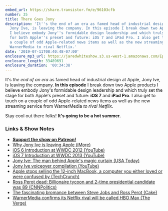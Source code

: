 ```yaml
---
embed_url: https://share.transistor.fm/e/96103cfb
number: 35
title: There Goes Jony
description: 'It''s the end of an era as famed head of industrial design at Apple,
  Jony Ive, is leaving the company. In this episode I break down two Apple products
  I believe embody Jony''s formidable design leadership and which truly set the stage
  for both Apple''s preset and future: iOS 7 and iPad Pro. I also get to touch on
  a couple of odd Apple-related news items as well as the new streaming service from
  WarnerMedia to rival Netflix.'
date: '2019-07-11T08:40:48-07:00'
enclosure_mp3_url: https://jaredwhiteshow.s3.us-west-1.amazonaws.com/Episode%2035%20-%20There%20Goes%20Jony.mp3
enclosure_length: 33489691
enclosure_duration: '00:34:38'
---
```


It's *the end of an era* as famed head of industrial design at Apple, Jony Ive, is leaving the company. **In this episode** I break down two Apple products I believe embody Jony's formidable design leadership and which truly set the stage for both Apple's preset and future: **iOS 7** and **iPad Pro**. I also get to touch on a couple of odd Apple-related news items as well as the new streaming service from WarnerMedia *to rival Netflix*.

Stay cool out there folks! **It's going to be a hot summer.**

### Links & Show Notes

* <a href="https://www.patreon.com/essentiallifejared" rel="payment"><strong>Support the show on Patreon!</strong></a>
* [Why Jony Ive is leaving Apple (iMore)](https://www.imore.com/why-jony-ive-leaving-apple)
* [iOS 6 Introduction at WWDC 2012 (YouTube)](https://youtu.be/h3KZzF4Jkvk)
* [iOS 7 Introduction at WWDC 2013 (YouTube)](https://youtu.be/gmn4ve4oTL8)
* [Jony Ive: The man behind Apple's magic curtain (USA Today)](https://www.usatoday.com/story/tech/2013/09/19/apple-jony-ive-craig-federighi/2834575/)
* [Jony Ive voiceover compilation (YouTube)](https://youtu.be/ydkvO6C9pTs)
* [Apple stops selling the 12-inch MacBook, a computer you either loved or were confused by (TechCrunch)](https://techcrunch.com/2019/07/09/apple-stops-selling-the-12-inch-macbook-a-computer-you-either-loved-or-were-confused-by/)
* [Ross Perot dead: Billionaire tycoon and 2-time presidential candidate was 89 (CNNPolitics)](https://www.cnn.com/2019/07/09/politics/ross-perot-dead/index.html)
* [The fascinating bromance between Steve Jobs and Ross Perot (Cake)](https://www.cake.co/conversations/DwwvjtB/the-fascinating-bromance-between-steve-jobs-and-ross-perot)
* [WarnerMedia confirms its Netflix rival will be called HBO Max (The Verge)](https://www.theverge.com/2019/7/9/20687792/hbo-max-warnermedia-announcement-friends-streaming-details-subscription-service)